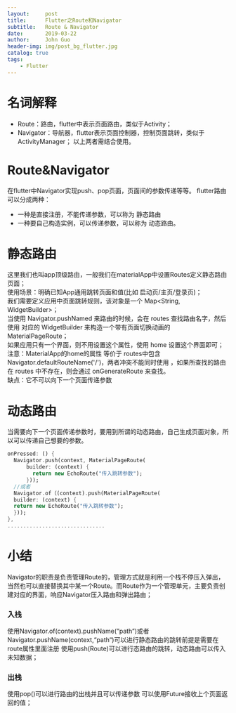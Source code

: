 ```yaml
---
layout:     post
title:      Flutter之Route和Navigator
subtitle:   Route & Navigator
date:       2019-03-22
author:     John Guo
header-img: img/post_bg_flutter.jpg
catalog: true
tags:
    - Flutter
---
```


# 名词解释
* Route：路由，flutter中表示页面路由，类似于Activity；
* Navigator：导航器，flutter表示页面控制器，控制页面跳转，类似于ActivityManager；
以上两者需结合使用。
    
# Route&Navigator
在flutter中Navigator实现push、pop页面，页面间的参数传递等等。
flutter路由可以分成两种：
* 一种是直接注册，不能传递参数，可以称为 静态路由
* 一种要自己构造实例，可以传递参数，可以称为 动态路由。

# 静态路由
这里我们也叫app顶级路由，一般我们在materialApp中设置Routes定义静态路由页面；  
使用场景：明确已知App通用跳转页面和值(比如 启动页/主页/登录页)；  
我们需要定义应用中页面跳转规则，该对象是一个 Map<String, WidgetBuilder>；  
当使用 Navigator.pushNamed 来路由的时候，会在 routes 查找路由名字，然后使用 对应的 WidgetBuilder 来构造一个带有页面切换动画的 MaterialPageRoute；   
如果应用只有一个界面，则不用设置这个属性，使用 home 设置这个界面即可；  
注意：MaterialApp的home的属性 等价于 routes中包含 Navigator.defaultRouteName('/')，两者冲突不能同时使用 ，如果所查找的路由在 routes 中不存在，则会通过 onGenerateRoute 来查找。  
缺点：它不可以向下一个页面传递参数

# 动态路由
当需要向下一个页面传递参数时，要用到所谓的动态路由，自己生成页面对象，所以可以传递自己想要的参数。
```dart
onPressed: () {
  Navigator.push(context, MaterialPageRoute(
      builder: (context) {
        return new EchoRoute("传入跳转参数");
      }));
  //或者
  Navigator.of（(context).push(MaterialPageRoute(
  builder: (context) {
  return new EchoRoute("传入跳转参数");
  }));
},
...............................
```

# 小结
Navigator的职责是负责管理Route的，管理方式就是利用一个栈不停压入弹出，当然也可以直接替换其中某一个Route。而Route作为一个管理单元，主要负责创建对应的界面，响应Navigator压入路由和弹出路由；  
### 入栈
使用Navigator.of(context).pushName(“path“)或者Navigator.pushName(context,“path“)可以进行静态路由的跳转前提是需要在route属性里面注册
使用push(Route)可以进行态路由的跳转，动态路由可以传入未知数据；  
### 出栈
使用pop()可以进行路由的出栈并且可以传递参数
可以使用Future接收上个页面返回的值；
